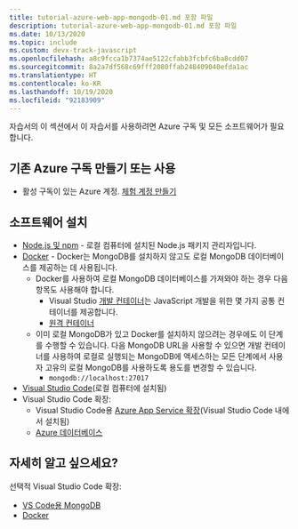 ```yaml
---
title: tutorial-azure-web-app-mongodb-01.md 포함 파일
description: tutorial-azure-web-app-mongodb-01.md 포함 파일
ms.date: 10/13/2020
ms.topic: include
ms.custom: devx-track-javascript
ms.openlocfilehash: a8c9fcca1b7374ae5122cfabb3fcbfc6ba8cdd07
ms.sourcegitcommit: 8a2a7df568c69fff2080ffab248409040efda1ac
ms.translationtype: HT
ms.contentlocale: ko-KR
ms.lasthandoff: 10/19/2020
ms.locfileid: "92183909"
---
```

자습서의 이 섹션에서 이 자습서를 사용하려면 Azure 구독 및 모든 소프트웨어가 필요합니다.

## <a name="create-or-use-existing-azure-subscription"></a>기존 Azure 구독 만들기 또는 사용 

* 활성 구독이 있는 Azure 계정. [체험 계정 만들기](https://azure.microsoft.com/free/?utm_source=campaign&utm_campaign=vscode-tutorial-appservice-extension&mktingSource=vscode-tutorial-appservice-extension)

## <a name="install-software"></a>소프트웨어 설치

- [Node.js 및 npm](https://nodejs.org/en/download) - 로컬 컴퓨터에 설치된 Node.js 패키지 관리자입니다.
- [Docker](https://docs.docker.com/get-docker/) - Docker는 MongoDB를 설치하지 않고도 로컬 MongoDB 데이터베이스를 제공하는 데 사용됩니다. 
    - Docker를 사용하여 로컬 MongoDB 데이터베이스를 가져와야 하는 경우 다음 항목도 사용해야 합니다.
        -  Visual Studio [개발 컨테이너](https://code.visualstudio.com/docs/remote/containers)는 JavaScript 개발을 위한 몇 가지 공통 컨테이너를 제공합니다. 
        - [원격 컨테이너](https://marketplace.visualstudio.com/items?itemName=ms-vscode-remote.remote-containers)
    - 이미 로컬 MongoDB가 있고 Docker를 설치하지 않으려는 경우에도 이 단계를 수행할 수 있습니다. 다음 MongoDB URL을 사용할 수 있으면 개발 컨테이너를 사용하여 로컬로 실행되는 MongoDB에 액세스하는 모든 단계에서 사용자 고유의 로컬 MongoDB를 사용하도록 용도를 변경할 수 있습니다. 
        - `mongodb://localhost:27017`
- [Visual Studio Code](https://code.visualstudio.com/)(로컬 컴퓨터에 설치됨) 
- Visual Studio Code 확장:
    - Visual Studio Code용 [Azure App Service 확장](https://marketplace.visualstudio.com/items?itemName=ms-azuretools.vscode-azureappservice)(Visual Studio Code 내에서 설치됨)
    - [Azure 데이터베이스](https://marketplace.visualstudio.com/items?itemName=ms-azuretools.vscode-cosmosdb)

## <a name="want-to-know-more"></a>자세히 알고 싶으세요? 

선택적 Visual Studio Code 확장:
* [VS Code용 MongoDB](https://marketplace.visualstudio.com/items?itemName=mongodb.mongodb-vscode)
* [Docker](https://marketplace.visualstudio.com/items?itemName=ms-azuretools.vscode-docker)